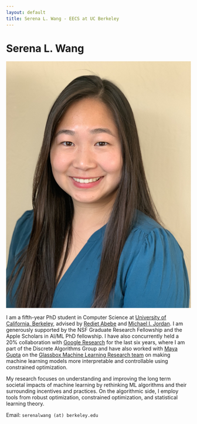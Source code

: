 ```yaml
---
layout: default
title: Serena L. Wang - EECS at UC Berkeley
---
```

	
	
# Serena L. Wang 

<img src="img/serena.jpg" alt="Photo" class="rightside_image">

I am a fifth-year PhD student in Computer Science at [University of California, Berkeley](https://eecs.berkeley.edu/), advised by [Rediet Abebe](https://www.redietabebe.com/) and [Michael I. Jordan](https://people.eecs.berkeley.edu/~jordan/). I am generously supported by the NSF Graduate Research Fellowship and the Apple Scholars in AI/ML PhD fellowship. I have also concurrently held a 20% collaboration with [Google Research](https://research.google/people/SerenaLutongWang/) for the last six years, where I am part of the Discrete Algorithms Group and have also worked with [Maya Gupta](https://mayagupta.org/) on the [Glassbox Machine Learning Research team](https://www.technologyreview.com/2015/11/05/165175/google-tries-to-make-machine-learning-a-little-more-human/) on making machine learning models more interpretable and controllable using constrained optimization.

My research focuses on understanding and improving the long term societal impacts of machine learning by rethinking ML algorithms and their surrounding incentives and practices. On the algorithmic side, I employ tools from robust optimization, constrained optimization, and statistical learning theory.
			
Email: `serenalwang (at) berkeley.edu`

